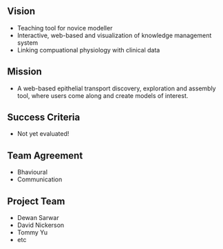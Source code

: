 ## Vision
- Teaching tool for novice modeller
- Interactive, web-based and visualization of knowledge management system
- Linking compuational physiology with clinical data

## Mission
- A web-based epithelial transport discovery, exploration and assembly tool, where users come along and create models of interest.

## Success Criteria
- Not yet evaluated!

## Team Agreement
- Bhavioural
- Communication

## Project Team
- Dewan Sarwar
- David Nickerson
- Tommy Yu
- etc
